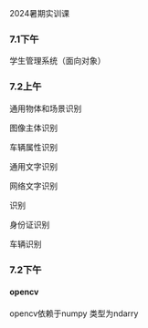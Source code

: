2024暑期实训课

### 7.1下午

学生管理系统（面向对象）

### 7.2上午

通用物体和场景识别

图像主体识别

车辆属性识别

通用文字识别

网络文字识别

识别

身份证识别

车辆识别

### 7.2下午

#### opencv

opencv依赖于numpy 类型为ndarry
